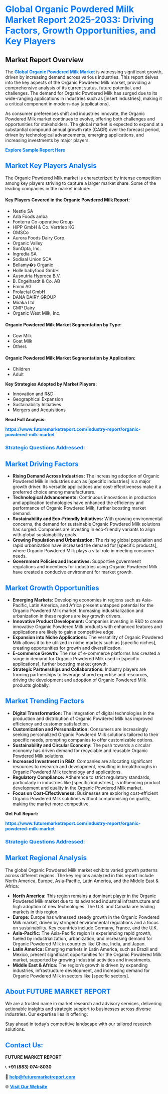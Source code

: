 <h1 style="color: #007BFF;">Global Organic Powdered Milk Market Report 2025-2033: Driving Factors, Growth Opportunities, and Key Players</h1>

<section id="overview">
<h2>Market Report Overview</h2>
<p>The <a href="https://www.futuremarketreport.com/industry-report/organic-powdered-milk-market" style="color: #007BFF; text-decoration: none;"><strong>Global Organic Powdered Milk Market</strong></a> is witnessing significant growth, driven by increasing demand across various industries. This report delves into the key aspects of the Organic Powdered Milk market, providing a comprehensive analysis of its current status, future potential, and challenges. The demand for Organic Powdered Milk has surged due to its wide-ranging applications in industries such as [insert industries], making it a critical component in modern-day [applications].</p>
<p>As consumer preferences shift and industries innovate, the Organic Powdered Milk market continues to evolve, offering both challenges and opportunities for stakeholders. The global market is expected to expand at a substantial compound annual growth rate (CAGR) over the forecast period, driven by technological advancements, emerging applications, and increasing investments by major players.</p>
</section>

<section id="overview">
<p><a href="https://www.futuremarketreport.com/request-sample/reportId=88235" style="color: #007BFF; text-decoration: none;"><strong>Explore Sample Report Here</strong></a></p>
</section>

<section id="key-players">
<h2 style="color: #007BFF;">Market Key Players Analysis</h2>
<p>The Organic Powdered Milk market is characterized by intense competition among key players striving to capture a larger market share. Some of the leading companies in the market include:</p>
<h4>Key Players Covered in the Organic Powdered Milk Report:</h4>
<ul><li>Nestle SA</li><li>Arla Foods amba</li><li>Fonterra Co-operative Group</li><li>HiPP GmbH &amp; Co. Vertrieb KG</li><li>OMSCo</li><li>Aurora Foods Dairy Corp.</li><li>Organic Valley</li><li>SunOpta, Inc.</li><li>Ingredia SA</li><li>Sodiaal Union SCA</li><li>Bellamy�s Organic</li><li>Holle babyfood GmbH</li><li>Ausnutria Hyproca B.V.</li><li>B. Engelhardt &amp; Co. AB</li><li>Emmi AG</li><li>Prolactal GmbH</li><li>DANA DAIRY GROUP</li><li>Miraka Ltd</li><li>GMP Dairy</li><li>Organic West Milk, Inc.</li></ul>
<h4>Organic Powdered Milk Market Segmentation by Type:</h4>
<ul><li>Cow Milk</li><li>Goat Milk</li><li>Others</li></ul>

<h4>Organic Powdered Milk Market Segmentation by Application:</h4>
<ul><li>Children</li><li>Adult</li></ul>
<p><strong>Key Strategies Adopted by Market Players:</strong></p>
<ul>
<li>Innovation and R&D</li>
<li>Geographical Expansion</li>
<li>Sustainability Initiatives</li>
<li>Mergers and Acquisitions</li>
</ul>
</section>

<section>
<p><strong>Read Full Analysis: </strong></p><a href="https://www.futuremarketreport.com/industry-report/organic-powdered-milk-market" style="color: #007BFF; text-decoration: none;"><strong>https://www.futuremarketreport.com/industry-report/organic-powdered-milk-market</strong></a>
<h3 style="color: #007BFF;">Strategic Questions Addressed:</h3>
</section>

<section id="driving-factors">
<h2 style="color: #007BFF;">Market Driving Factors</h2>
<ul>
<li><strong>Rising Demand Across Industries:</strong> The increasing adoption of Organic Powdered Milk in industries such as [specific industries] is a major growth driver. Its versatile applications and cost-effectiveness make it a preferred choice among manufacturers.</li>
<li><strong>Technological Advancements:</strong> Continuous innovations in production and application technologies have enhanced the efficiency and performance of Organic Powdered Milk, further boosting market demand.</li>
<li><strong>Sustainability and Eco-Friendly Initiatives:</strong> With growing environmental concerns, the demand for sustainable Organic Powdered Milk solutions has surged. Companies are investing in eco-friendly variants to align with global sustainability goals.</li>
<li><strong>Growing Population and Urbanization:</strong> The rising global population and rapid urbanization have increased the demand for [specific products], where Organic Powdered Milk plays a vital role in meeting consumer needs.</li>
<li><strong>Government Policies and Incentives:</strong> Supportive government regulations and incentives for industries using Organic Powdered Milk have created a conducive environment for market growth.</li>
</ul>
</section>

<section id="growth-opportunities">
<h2 style="color: #007BFF;">Market Growth Opportunities</h2>
<ul>
<li><strong>Emerging Markets:</strong> Developing economies in regions such as Asia-Pacific, Latin America, and Africa present untapped potential for the Organic Powdered Milk market. Increasing industrialization and urbanization in these regions are key growth drivers.</li>
<li><strong>Innovative Product Development:</strong> Companies investing in R&D to create innovative Organic Powdered Milk products with enhanced features and applications are likely to gain a competitive edge.</li>
<li><strong>Expansion into Niche Applications:</strong> The versatility of Organic Powdered Milk allows it to be utilized in niche markets such as [specific niches], creating opportunities for growth and diversification.</li>
<li><strong>E-commerce Growth:</strong> The rise of e-commerce platforms has created a surge in demand for Organic Powdered Milk used in [specific applications], further boosting market growth.</li>
<li><strong>Strategic Partnerships and Collaborations:</strong> Industry players are forming partnerships to leverage shared expertise and resources, driving the development and adoption of Organic Powdered Milk products globally.</li>
</ul>
</section>

<section id="trending-factors">
<h2 style="color: #007BFF;">Market Trending Factors</h2>
<ul>
<li><strong>Digital Transformation:</strong> The integration of digital technologies in the production and distribution of Organic Powdered Milk has improved efficiency and customer satisfaction.</li>
<li><strong>Customization and Personalization:</strong> Consumers are increasingly seeking personalized Organic Powdered Milk solutions tailored to their specific needs, prompting companies to offer customizable options.</li>
<li><strong>Sustainability and Circular Economy:</strong> The push towards a circular economy has driven demand for recyclable and reusable Organic Powdered Milk solutions.</li>
<li><strong>Increased Investment in R&D:</strong> Companies are allocating significant resources to research and development, resulting in breakthroughs in Organic Powdered Milk technology and applications.</li>
<li><strong>Regulatory Compliance:</strong> Adherence to strict regulatory standards, particularly in industries like [specific industries], is influencing product development and quality in the Organic Powdered Milk market.</li>
<li><strong>Focus on Cost-Effectiveness:</strong> Businesses are exploring cost-efficient Organic Powdered Milk solutions without compromising on quality, making the market more competitive.</li>
</ul>
</section>

<section>
<p><strong>Get Full Report: </strong></p><a href="https://www.futuremarketreport.com/industry-report/organic-powdered-milk-market" style="color: #007BFF; text-decoration: none;"><strong>https://www.futuremarketreport.com/industry-report/organic-powdered-milk-market</strong></a>
<h3 style="color: #007BFF;">Strategic Questions Addressed:</h3>
</section>


<section id="regional-analysis">
<h2 style="color: #007BFF;">Market Regional Analysis</h2>
<p>The global Organic Powdered Milk market exhibits varied growth patterns across different regions. The key regions analyzed in this report include North America, Europe, Asia-Pacific, Latin America, and the Middle East & Africa:</p>
<ul>
<li><strong>North America:</strong> This region remains a dominant player in the Organic Powdered Milk market due to its advanced industrial infrastructure and high adoption of new technologies. The U.S. and Canada are leading markets in this region.</li>
<li><strong>Europe:</strong> Europe has witnessed steady growth in the Organic Powdered Milk market, driven by stringent environmental regulations and a focus on sustainability. Key countries include Germany, France, and the U.K.</li>
<li><strong>Asia-Pacific:</strong> The Asia-Pacific region is experiencing rapid growth, fueled by industrialization, urbanization, and increasing demand for Organic Powdered Milk in countries like China, India, and Japan.</li>
<li><strong>Latin America:</strong> Emerging markets in Latin America, such as Brazil and Mexico, present significant opportunities for the Organic Powdered Milk market, supported by growing industrial activities and investments.</li>
<li><strong>Middle East & Africa:</strong> The region’s growth is driven by expanding industries, infrastructure development, and increasing demand for Organic Powdered Milk in sectors like [specific sectors].</li>
</ul>
</section>

<footer>
<h2 style="color: #007BFF;">About FUTURE MARKET REPORT</h2>
<p>We are a trusted name in market research and advisory services, delivering actionable insights and strategic support to businesses across diverse industries. Our expertise lies in offering:</p>

<p>Stay ahead in today’s competitive landscape with our tailored research solutions.</p>

<h2 style="color: #007BFF;">Contact Us:</h2>
<p><strong>FUTURE MARKET REPORT</strong></p>
<p>📞 <strong>+91 (883) 074-8030</strong></p>
<p>📧 <strong><a href="mailto:help@futuremarketreport.com" style="color: #007BFF;">help@futuremarketreport.com</a></strong></p>
<p>🌐 <strong><a href="https://www.futuremarketreport.com/" style="color: #007BFF;">Visit Our Website</a></strong></p>
</footer>